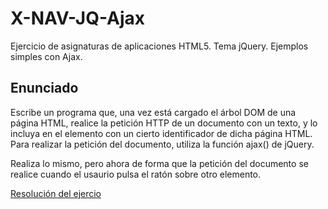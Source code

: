 # X-NAV-JQ-Ajax
Ejercicio de asignaturas de aplicaciones HTML5. Tema jQuery. Ejemplos simples con Ajax.

## Enunciado

Escribe un programa que, una vez está cargado el árbol DOM de una página HTML, realice la petición HTTP de un documento con un texto, y lo incluya en el elemento con un cierto identificador de dicha página HTML. Para realizar la petición del documento, utiliza la función ajax() de jQuery.

Realiza lo mismo, pero ahora de forma que la petición del documento se realice cuando el usaurio pulsa el ratón sobre otro elemento.

[Resolución del ejercio](https://damapin.github.io/X-NAV-JQ-Ajax/)